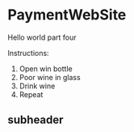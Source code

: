 # PaymentWebSite

Hello world part four

Instructions:
1. Open win bottle
2. Poor wine in glass
3. Drink wine
4. Repeat 

## subheader